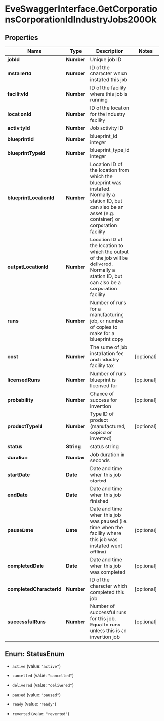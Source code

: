 # EveSwaggerInterface.GetCorporationsCorporationIdIndustryJobs200Ok

## Properties
Name | Type | Description | Notes
------------ | ------------- | ------------- | -------------
**jobId** | **Number** | Unique job ID | 
**installerId** | **Number** | ID of the character which installed this job | 
**facilityId** | **Number** | ID of the facility where this job is running | 
**locationId** | **Number** | ID of the location for the industry facility | 
**activityId** | **Number** | Job activity ID | 
**blueprintId** | **Number** | blueprint_id integer | 
**blueprintTypeId** | **Number** | blueprint_type_id integer | 
**blueprintLocationId** | **Number** | Location ID of the location from which the blueprint was installed. Normally a station ID, but can also be an asset (e.g. container) or corporation facility | 
**outputLocationId** | **Number** | Location ID of the location to which the output of the job will be delivered. Normally a station ID, but can also be a corporation facility | 
**runs** | **Number** | Number of runs for a manufacturing job, or number of copies to make for a blueprint copy | 
**cost** | **Number** | The sume of job installation fee and industry facility tax | [optional] 
**licensedRuns** | **Number** | Number of runs blueprint is licensed for | [optional] 
**probability** | **Number** | Chance of success for invention | [optional] 
**productTypeId** | **Number** | Type ID of product (manufactured, copied or invented) | [optional] 
**status** | **String** | status string | 
**duration** | **Number** | Job duration in seconds | 
**startDate** | **Date** | Date and time when this job started | 
**endDate** | **Date** | Date and time when this job finished | 
**pauseDate** | **Date** | Date and time when this job was paused (i.e. time when the facility where this job was installed went offline) | [optional] 
**completedDate** | **Date** | Date and time when this job was completed | [optional] 
**completedCharacterId** | **Number** | ID of the character which completed this job | [optional] 
**successfulRuns** | **Number** | Number of successful runs for this job. Equal to runs unless this is an invention job | [optional] 


<a name="StatusEnum"></a>
## Enum: StatusEnum


* `active` (value: `"active"`)

* `cancelled` (value: `"cancelled"`)

* `delivered` (value: `"delivered"`)

* `paused` (value: `"paused"`)

* `ready` (value: `"ready"`)

* `reverted` (value: `"reverted"`)





